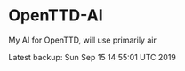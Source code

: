 # OpenTTD-AI
My AI for OpenTTD, will use primarily air

Latest backup: Sun Sep 15 14:55:01 UTC 2019
